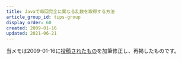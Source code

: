 ```yaml
---
title: Javaで毎回完全に異なる乱数を取得する方法
article_group_id: tips-group
display_order: 60
created: 2009-01-16
updated: 2021-06-21
---
```

当メモは2009-01-16に[投稿されたもの](https://npnl.hatenablog.jp/entry/20090116/1232120896)を加筆修正し、再掲したものです。
